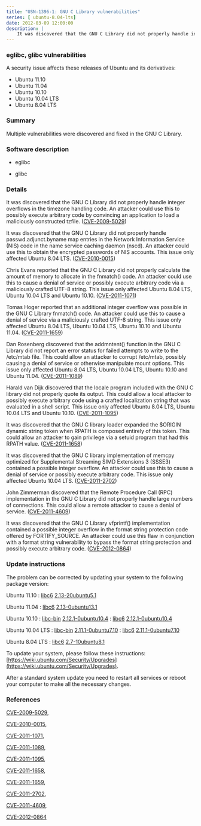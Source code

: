 ```yaml
---
title: "USN-1396-1: GNU C Library vulnerabilities"
series: [ ubuntu-8.04-lts]
date: 2012-03-09 12:00:00
description: |
    It was discovered that the GNU C Library did not properly handle integer overflows in the timezone handling code. An attacker could use this to possibly execute arbitrary code by convincing an application to load a maliciously constructed tzfile. ([CVE-2009-5029](http://people.ubuntu.com/~ubuntu-security/cve/CVE-2009-5029))
--- 
```

 
 


### eglibc, glibc vulnerabilities

A security issue affects these releases of Ubuntu and its derivatives:

* Ubuntu 11.10
* Ubuntu 11.04
* Ubuntu 10.10
* Ubuntu 10.04 LTS
* Ubuntu 8.04 LTS

### Summary

Multiple vulnerabilities were discovered and fixed in the GNU C Library. 

### Software description

* eglibc 

* glibc 

### Details

It was discovered that the GNU C Library did not properly handle integer overflows in the timezone handling code. An attacker could use this to possibly execute arbitrary code by convincing an application to load a maliciously constructed tzfile. ([CVE-2009-5029](http://people.ubuntu.com/~ubuntu-security/cve/CVE-2009-5029))

It was discovered that the GNU C Library did not properly handle passwd.adjunct.byname map entries in the Network Information Service (NIS) code in the name service caching daemon (nscd). An attacker could use this to obtain the encrypted passwords of NIS accounts. This issue only affected Ubuntu 8.04 LTS. ([CVE-2010-0015](http://people.ubuntu.com/~ubuntu-security/cve/CVE-2010-0015))

Chris Evans reported that the GNU C Library did not properly calculate the amount of memory to allocate in the fnmatch() code. An attacker could use this to cause a denial of service or possibly execute arbitrary code via a maliciously crafted UTF-8 string. This issue only affected Ubuntu 8.04 LTS, Ubuntu 10.04 LTS and Ubuntu 10.10. ([CVE-2011-1071](http://people.ubuntu.com/~ubuntu-security/cve/CVE-2011-1071))

Tomas Hoger reported that an additional integer overflow was possible in the GNU C Library fnmatch() code. An attacker could use this to cause a denial of service via a maliciously crafted UTF-8 string. This issue only affected Ubuntu 8.04 LTS, Ubuntu 10.04 LTS, Ubuntu 10.10 and Ubuntu 11.04. ([CVE-2011-1659](http://people.ubuntu.com/~ubuntu-security/cve/CVE-2011-1659))

Dan Rosenberg discovered that the addmntent() function in the GNU C Library did not report an error status for failed attempts to write to the /etc/mtab file. This could allow an attacker to corrupt /etc/mtab, possibly causing a denial of service or otherwise manipulate mount options. This issue only affected Ubuntu 8.04 LTS, Ubuntu 10.04 LTS, Ubuntu 10.10 and Ubuntu 11.04. ([CVE-2011-1089](http://people.ubuntu.com/~ubuntu-security/cve/CVE-2011-1089))

Harald van Dijk discovered that the locale program included with the GNU C library did not properly quote its output. This could allow a local attacker to possibly execute arbitrary code using a crafted localization string that was evaluated in a shell script. This issue only affected Ubuntu 8.04 LTS, Ubuntu 10.04 LTS and Ubuntu 10.10. ([CVE-2011-1095](http://people.ubuntu.com/~ubuntu-security/cve/CVE-2011-1095))

It was discovered that the GNU C library loader expanded the $ORIGIN dynamic string token when RPATH is composed entirely of this token. This could allow an attacker to gain privilege via a setuid program that had this RPATH value. ([CVE-2011-1658](http://people.ubuntu.com/~ubuntu-security/cve/CVE-2011-1658))

It was discovered that the GNU C library implementation of memcpy optimized for Supplemental Streaming SIMD Extensions 3 (SSSE3) contained a possible integer overflow. An attacker could use this to cause a denial of service or possibly execute arbitrary code. This issue only affected Ubuntu 10.04 LTS. ([CVE-2011-2702](http://people.ubuntu.com/~ubuntu-security/cve/CVE-2011-2702))

John Zimmerman discovered that the Remote Procedure Call (RPC) implementation in the GNU C Library did not properly handle large numbers of connections. This could allow a remote attacker to cause a denial of service. ([CVE-2011-4609](http://people.ubuntu.com/~ubuntu-security/cve/CVE-2011-4609))

It was discovered that the GNU C Library vfprintf() implementation contained a possible integer overflow in the format string protection code offered by FORTIFY_SOURCE. An attacker could use this flaw in conjunction with a format string vulnerability to bypass the format string protection and possibly execute arbitrary code. ([CVE-2012-0864](http://people.ubuntu.com/~ubuntu-security/cve/CVE-2012-0864)) 

### Update instructions

The problem can be corrected by updating your system to the following package version:

Ubuntu 11.10
 : [libc6](https://launchpad.net/ubuntu/+source/eglibc) <span> [2.13-20ubuntu5.1](https://launchpad.net/ubuntu/+source/eglibc/2.13-20ubuntu5.1) </span> 

Ubuntu 11.04
 : [libc6](https://launchpad.net/ubuntu/+source/eglibc) <span> [2.13-0ubuntu13.1](https://launchpad.net/ubuntu/+source/eglibc/2.13-0ubuntu13.1) </span> 

Ubuntu 10.10
 : [libc-bin](https://launchpad.net/ubuntu/+source/eglibc) <span> [2.12.1-0ubuntu10.4](https://launchpad.net/ubuntu/+source/eglibc/2.12.1-0ubuntu10.4) </span> 
 : [libc6](https://launchpad.net/ubuntu/+source/eglibc) <span> [2.12.1-0ubuntu10.4](https://launchpad.net/ubuntu/+source/eglibc/2.12.1-0ubuntu10.4) </span> 

Ubuntu 10.04 LTS
 : [libc-bin](https://launchpad.net/ubuntu/+source/eglibc) <span> [2.11.1-0ubuntu7.10](https://launchpad.net/ubuntu/+source/eglibc/2.11.1-0ubuntu7.10) </span> 
 : [libc6](https://launchpad.net/ubuntu/+source/eglibc) <span> [2.11.1-0ubuntu7.10](https://launchpad.net/ubuntu/+source/eglibc/2.11.1-0ubuntu7.10) </span> 

Ubuntu 8.04 LTS
 : [libc6](https://launchpad.net/ubuntu/+source/glibc) <span> [2.7-10ubuntu8.1](https://launchpad.net/ubuntu/+source/glibc/2.7-10ubuntu8.1) </span> 

To update your system, please follow these instructions: [https://wiki.ubuntu.com/Security/Upgrades](https://wiki.ubuntu.com/Security/Upgrades).

After a standard system update you need to restart all services or reboot your computer to make all the necessary changes. 

### References

 
 [CVE-2009-5029](http://people.ubuntu.com/~ubuntu-security/cve/CVE-2009-5029), 

 [CVE-2010-0015](http://people.ubuntu.com/~ubuntu-security/cve/CVE-2010-0015), 

 [CVE-2011-1071](http://people.ubuntu.com/~ubuntu-security/cve/CVE-2011-1071), 

 [CVE-2011-1089](http://people.ubuntu.com/~ubuntu-security/cve/CVE-2011-1089), 

 [CVE-2011-1095](http://people.ubuntu.com/~ubuntu-security/cve/CVE-2011-1095), 

 [CVE-2011-1658](http://people.ubuntu.com/~ubuntu-security/cve/CVE-2011-1658), 

 [CVE-2011-1659](http://people.ubuntu.com/~ubuntu-security/cve/CVE-2011-1659), 

 [CVE-2011-2702](http://people.ubuntu.com/~ubuntu-security/cve/CVE-2011-2702), 

 [CVE-2011-4609](http://people.ubuntu.com/~ubuntu-security/cve/CVE-2011-4609), 

 [CVE-2012-0864](http://people.ubuntu.com/~ubuntu-security/cve/CVE-2012-0864)
 

